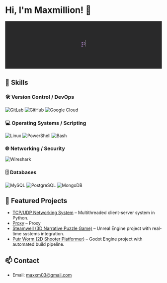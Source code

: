 # Hi, I'm Maxmillion! 👋

<p align="center">
  <img src="assets/GreetingGif.gif" alt="Typing Hello" width="900" />
</p>

## 🔧 Skills

### 🛠 Version Control / DevOps
![GitLab](https://img.shields.io/badge/-GitLab-E34F26?style=for-the-badge&logo=gitlab&logoColor=white) 
![GitHub](https://img.shields.io/badge/-GitHub-181717?style=for-the-badge&logo=github&logoColor=white) 
![Google Cloud](https://img.shields.io/badge/-Google%20Cloud-4285F4?style=for-the-badge&logo=googlecloud&logoColor=white)

### 💻 Operating Systems / Scripting
![Linux](https://img.shields.io/badge/-Linux-FCC624?style=for-the-badge&logo=linux&logoColor=black) 
![PowerShell](https://img.shields.io/badge/-PowerShell-0078D6?style=for-the-badge&logo=powershell&logoColor=white) 
![Bash](https://img.shields.io/badge/-Bash-4EAA25?style=for-the-badge&logo=gnu-bash&logoColor=white)

### 🌐 Networking / Security
![Wireshark](https://img.shields.io/badge/-Wireshark-1BA1E2?style=for-the-badge&logo=wireshark&logoColor=white)

### 🗄 Databases
![MySQL](https://img.shields.io/badge/-MySQL-4479A1?style=for-the-badge&logo=mysql&logoColor=white) 
![PostgreSQL](https://img.shields.io/badge/-PostgreSQL-336791?style=for-the-badge&logo=postgresql&logoColor=white) 
![MongoDB](https://img.shields.io/badge/-MongoDB-47A248?style=for-the-badge&logo=mongodb&logoColor=white)


## 📂 Featured Projects
- [TCP/UDP Networking System](https://github.com/CthulhuSpecimen/TCP-UDP-Client-Server) – Multithreaded client-server system in Python.
- [Proxy](https://github.com/CthulhuSpecimen/http_proxy) – Proxy
- [Steamwell (3D Narrative Puzzle Game)](https://github.com/CthulhuSpecimen/steamwell) – Unreal Engine project with real-time systems integration.
- [Putr Worm (2D Shooter Platformer)](https://github.com/CthulhuSpecimen/putr-worm) – Godot Engine project with automated build pipeline.

## 📫 Contact
- Email: maxxm03@gmail.com
